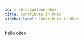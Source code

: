 ```yaml
---
id: crab-crowdloan-okex
title: Contribute in Okex
sidebar_label: Contribute in Okex
---
```


hello okex